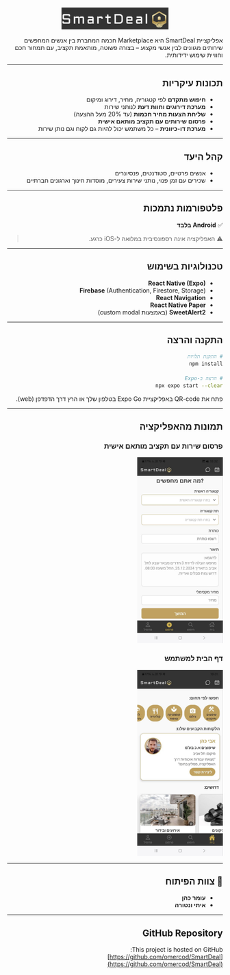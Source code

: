 <div dir="rtl">

<p align="center">
  <img src="./assets/logo/logo2.png" alt="SmartDeal Logo" width="250"/>
</p>

אפליקציית SmartDeal היא Marketplace חכמה המחברת בין אנשים המחפשים שירותים מגוונים לבין אנשי מקצוע – בצורה פשוטה, מותאמת תקציב, עם תמחור חכם וחוויית שימוש ידידותית.

---

## תכונות עיקריות

- **חיפוש מתקדם** לפי קטגוריה, מחיר, דירוג ומיקום
- **מערכת דירוגים וחוות דעת** לנותני שירות
- **שליחת הצעות מחיר חכמות** (עד 20% מעל ההצעה)
- **פרסום שירותים עם תקציב מותאם אישית**
- **מערכת דו-כיוונית** – כל משתמש יכול להיות גם לקוח וגם נותן שירות

---

## קהל היעד

- אנשים פרטיים, סטודנטים, פנסיונרים
- שכירים עם זמן פנוי, נותני שירות צעירים, מוסדות חינוך וארגונים חברתיים

---

## פלטפורמות נתמכות

✅ **Android בלבד**

> ⚠️ האפליקציה אינה רספונסיבית במלואה ל-iOS כרגע.

---

## טכנולוגיות בשימוש

- **React Native (Expo)**
- **Firebase** (Authentication, Firestore, Storage)
- **React Navigation**
- **React Native Paper**
- **SweetAlert2** (באמצעות custom modal)

---

## התקנה והרצה

```bash
# התקנת תלויות
npm install

# הרצה ב-Expo
npx expo start --clear
```

פתח את QR-code באפליקציית Expo Go בטלפון שלך או הרץ דרך הדפדפן (web).

---

## תמונות מהאפליקציה

### פרסום שירות עם תקציב מותאם אישית

<img src="./assets/images/postScreen.jpg" alt="פרסום שירות" width="200"/>

### דף הבית למשתמש

<img src="./assets/images/HomeScreen.jpg" alt="דף הבית" width="200"/>

---

## 👥 צוות הפיתוח

- **עומר כהן**
- **איתי ונטורה**

---

## GitHub Repository

This project is hosted on GitHub:  
[https://github.com/omercod/SmartDeal](https://github.com/omercod/SmartDeal)

</div>
